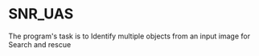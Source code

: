 # SNR_UAS
The program's task is to Identify multiple objects from an input image for Search and rescue
